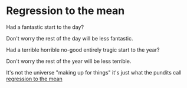 # Regression to the mean

Had a fantastic start to the day? 

Don't worry the rest of the day will be less fantastic.

Had a terrible horrible no-good entirely tragic start to the year? 

Don't worry the rest of the year will be less terrible.

It's not the universe "making up for things" it's just what the pundits call [regression to the mean](/https://en.wikipedia.org/wiki/Regression_toward_the_mean)





